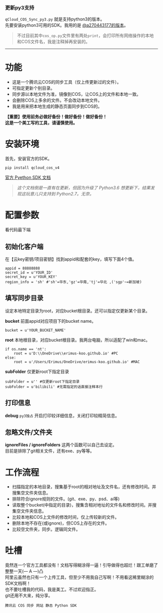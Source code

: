 ### 更新py3支持
`qCloud_COS_Sync_py3.py` 就是支持python3的版本。  
先要安装python3可用的SDK。我用的是 [@a270443177的版本](https://github.com/a270443177/cos-python3-sdk-v4)。  
> 不过目前其中`cos_op.py`文件里有两处`print`，会打印所有网络操作的本地和COS文件名，我是注释掉再安装的。  

---

# 功能
* 这是一个腾讯云COS的同步工具（仅上传更新过的文件）。
* 可指定更新个别目录。
* 同步源以本地文件为准，镜像到COS，让COS上的文件和本地一致。
* 会删除COS上多余的文件。不会改动本地文件。
* 我是用来把本地生成的静态页面同步到COS的。

**【重要】使用前务必做好备份！做好备份！做好备份！  
这是一个美工写的工具，请谨慎使用。**

# 安装环境
首先，安装官方的SDK。
```
pip install qcloud_cos_v4
```
[官方 Pyethon SDK 文档](https://www.qcloud.com/document/product/436/6275)
>*这个文档倒是一直有在更新，但因为升级了 Python3.6 想更新下，结果发现这玩意儿只支持到 Python2.7。无奈。*

# 配置参数
看代码最下端
## 初始化客户端
在【云key密钥/项目密钥】找到appid和配套的key，填写下面4个值。
```
appid = 88888888
secret_id = u'YOUR_ID'
secret_key = u'YOUR_KEY'
region_info = 'sh' #'sh'=华东,'gz'=华南,'tj'=华北 ,('sgp'~=新加坡)
```
## 填写同步目录
设定本地特定目录为root，对应bucket根目录。还可以指定仅更新某个目录。

**bucket** 前面appid对应项目下的bucket name。
```
bucket = u'YOUR_BUCKET_NAME'
```

**root** 本地根目录，对应bucket根目录。我两台电脑，所以适配了win和mac。
```
if os.name == 'nt':
    root = u'D:\\OneDrive\\erimus-koo.github.io' #PC
else:
    root = u'/Users/Erimus/OneDrive/erimus-koo.github.io' #MAC
```

**subFolder** 仅更新root下指定目录
```
subFolder = u'' #仅更新root下指定目录
subFolder = u'bilibili' #无需指定的话直接注释本行
```

## 打印信息
**debug** `py3独占` 开启打印较详细信息，关闭打印较精简信息。

## 忽略文件/文件夹
**ignoreFiles / ignoreFolders** 这两个函数可以自己去设定。  
目前是排除了git相关文件，还有exe、py等等。  

# 工作流程
* 扫描指定的本地目录，搜集基于root的相对地址及文件名，还有修改时间。并搜集空文件夹信息。
* 排除符合ignore规则的文件。(git、exe、py、psd、ai等)
* 读取整个bucket(中指定的目录)，搜集含相对地址的文件名和修改时间。并搜集空文件夹信息。
* 比较本地和COS上文件的修改时间，仅上传较新的文件。
* 删除本地不存在(或ignore)，但COS上存在的文件。
* 比较空文件夹，同步。逻辑同文件。

# 吐槽
竟然连一个官方工具都没有！文档写得糊涂得一逼！引导做得也超烂！跟工单磨了整整一天(— A —)凸  
阿里云虽然也只有一个上传工具，但至少不用我自己写啊！不用看这稀里糊涂的SDK文档啊！  
也不要吐槽我的代码，我是美工。不过欢迎指正。  
git还用不大来，纯分享。

`腾讯云 COS 同步 网站 静态 Python SDK`
